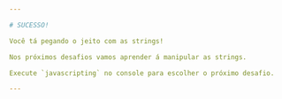 ```yaml
---

# SUCESSO!

Você tá pegando o jeito com as strings!

Nos próximos desafios vamos aprender á manipular as strings.

Execute `javascripting` no console para escolher o próximo desafio.

---
```

